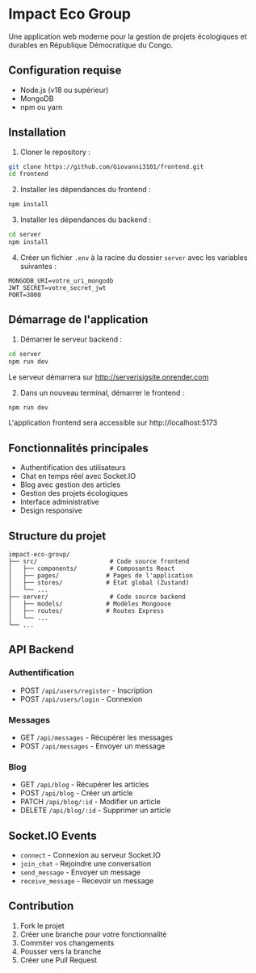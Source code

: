# Impact Eco Group

Une application web moderne pour la gestion de projets écologiques et durables en République Démocratique du Congo.

## Configuration requise

- Node.js (v18 ou supérieur)
- MongoDB
- npm ou yarn

## Installation

1. Cloner le repository :
```bash
git clone https://github.com/Giovanni3101/frontend.git
cd frontend
```

2. Installer les dépendances du frontend :
```bash
npm install
```

3. Installer les dépendances du backend :
```bash
cd server
npm install
```

4. Créer un fichier `.env` à la racine du dossier `server` avec les variables suivantes :
```env
MONGODB_URI=votre_uri_mongodb
JWT_SECRET=votre_secret_jwt
PORT=3000
```

## Démarrage de l'application

1. Démarrer le serveur backend :
```bash
cd server
npm run dev
```
Le serveur démarrera sur http://serverisigsite.onrender.com

2. Dans un nouveau terminal, démarrer le frontend :
```bash
npm run dev
```
L'application frontend sera accessible sur http://localhost:5173

## Fonctionnalités principales

- Authentification des utilisateurs
- Chat en temps réel avec Socket.IO
- Blog avec gestion des articles
- Gestion des projets écologiques
- Interface administrative
- Design responsive

## Structure du projet

```
impact-eco-group/
├── src/                    # Code source frontend
│   ├── components/         # Composants React
│   ├── pages/             # Pages de l'application
│   ├── stores/            # État global (Zustand)
│   └── ...
├── server/                 # Code source backend
│   ├── models/            # Modèles Mongoose
│   ├── routes/            # Routes Express
│   └── ...
└── ...
```

## API Backend

### Authentification

- POST `/api/users/register` - Inscription
- POST `/api/users/login` - Connexion

### Messages

- GET `/api/messages` - Récupérer les messages
- POST `/api/messages` - Envoyer un message

### Blog

- GET `/api/blog` - Récupérer les articles
- POST `/api/blog` - Créer un article
- PATCH `/api/blog/:id` - Modifier un article
- DELETE `/api/blog/:id` - Supprimer un article

## Socket.IO Events

- `connect` - Connexion au serveur Socket.IO
- `join_chat` - Rejoindre une conversation
- `send_message` - Envoyer un message
- `receive_message` - Recevoir un message

## Contribution

1. Fork le projet
2. Créer une branche pour votre fonctionnalité
3. Commiter vos changements
4. Pousser vers la branche
5. Créer une Pull Request
